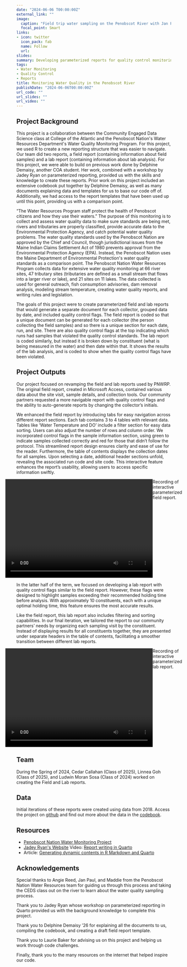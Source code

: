 ```yaml
---
date: "2024-06-06 T00:00:00Z"
external_link: ""
image:
  caption: "Field trip water sampling on the Penobscot River with Jan Paul and Angie Reed. Photo from Laurie Baker"
  focal_point: Smart
links:
- icon: twitter
  icon_pack: fab
  name: Follow
  url: 
slides: 
summary: Developing parameterized reports for quality control monitoring of water samples.
tags:
- Water Monitoring
- Quality Control
- Reports
title: Monitoring Water Quality in the Penobscot River
publishDate: "2024-06-06T00:00:00Z"
url_code: ""
url_slides: ""
url_video: ""
---
```



## Project Background
This project is a collaboration between the Community Engaged Data Science class at College of the Atlantic and the Penobscot Nation's Water Resources Department's Water Quality Monitoring Program. For this project, we used R to create a new reporting structure that was easier to navigate. Our team did two reports, a field report (containing information about field samples) and a lab report (containing information about lab analysis). For this project, we were able to build on previous work done by Delphine Demaisy, another COA student. Her work, combined with a workshop by Jadey Ryan on parameterized reporting, provided us with the skills and knowledge to create these reports. Prior work on this project included an extensive codebook put together by Delphine Demaisy, as well as many documents explaining data and templates for us to base our code off of. Additionally, we had access to the report templates that have been used up until this point, providing us with a comparison point. 

“The Water Resources Program staff protect the health of Penobscot citizens and how they use their waters.” The purpose of this monitoring is to collect and assess water quality data to make sure standards are being met, rivers and tributaries are properly classified, provide accurate data to the Environmental Protection Agency, and catch potential water quality problems. The water quality standards used by the Penobscot Nation are approved by the Chief and Council, though jurisdictional issues from the Maine Indian Claims Settlement Act of 1980 prevents approval from the Environmental Protection Agency (EPA). Instead, the Penobscot Nation uses the Maine Department of Environmental Protection's water quality standards as a comparison point. The Penobscot Nation Water Resources Program collects data for extensive water quality monitoring at 66 river sites, 47 tributary sites (tributaries are defined as a small stream that flows into a larger river or lake), and 21 sites on 11 lakes. The data collected is used for general outreach, fish consumption advisories, dam removal analysis, modeling stream temperature, creating water quality reports, and writing rules and legislation.

The goals of this project were to create parameterized field  and lab reports that would generate a separate document for each collector, grouped data by date, and included quality control flags. The field report is coded so that a unique document can be generated for each collector (the person collecting the field samples) and so there is a unique section for each date, run, and site. There are also quality control flags at the top indicating which runs had samples that violated the quality control standards. The lab report is coded similarly, but instead it is broken down by constituent (what is being measured in the water) and then date within that. It shows the results of the lab analysis, and is coded to show when the quality control flags have been violated. 


## Project Outputs


Our project focused on revamping the field and lab reports used by PNWRP. The original field report, created in Microsoft Access, contained various data about the site visit, sample details, and collection tools. Our community partners requested a more navigable report with quality control flags and the ability to auto-generate reports by changing the collector’s initials.

We enhanced the field report by introducing tabs for easy navigation across different report sections. Each tab contains 3 to 4 tables with relevant data. Tables like ‘Water Temperature and DO’ include a filter section for easy data sorting. Users can also adjust the number of rows and column order. We incorporated control flags in the sample information section, using green to indicate samples collected correctly and red for those that didn’t follow the protocol. This streamlined report design ensures clarity and ease of use for the reader. Furthermore, the table of contents displays the collection dates for all samples. Upon selecting a date, additional header sections unfold, revealing the associated run code and site code. This interactive feature enhances the report’s usability, allowing users to access specific information swiftly.


<figure style="display: flex; justify-content: center;">
    <video src="recordings/Recording 2024-05-28 201148.mp4" width="480" height="320" controls preload>
    </video>
    <figcaption> Recording of interactive parameterized field report.</figcaption>
</figure>


In the latter half of the term, we focused on developing a lab report with quality control flags similar to the field report. However, these flags were designed to highlight samples exceeding their recommended holding time before analysis. With approximately 10 constituents, each with a unique optimal holding time, this feature ensures the most accurate results.

Like the field report, this lab report also includes filtering and sorting capabilities. In our final iteration, we tailored the report to our community partners’ needs by organizing each sampling visit by the constituent. Instead of displaying results for all constituents together, they are presented under separate headers in the table of contents, facilitating a smoother transition between different lab reports.


<figure style="display: flex; justify-content: center;">
    <video src="recordings/Recording 2024-05-27 133028.mp4" width="480" height="320" controls preload>
    </video>
    <figcaption> Recording of interactive parameterized lab report.</figcaption>
</figure>






## Team

During the Spring of 2024, Cedar Callahan (Class of 2025), Linnea Goh (Class of 2025), and Ludwin Moran Sosa (Class of 2024) worked on creating the Field and Lab reports.

## Data

Initial iterations of these reports were created using data from 2018. Access the project on [github](https://github.com/LaurieLBaker/CEDS2024-Penobscot-Water) and find out more about the data in the [codebook](https://github.com/LaurieLBaker/CEDS2024-Penobscot-Water/tree/main/data).

## Resources

- [Penobscot Nation Water Monitoring Project](https://www.penobscotnation.org/departments/department-of-natural-resources/water-n%c9%99pi-resources/)
- [Jadey Ryan's Website](https://jadeyryan.com/)
Video: [Report writing in Quarto](https://youtu.be/Sf__ERCSgIA?si=9MUir2rQ41zEwha9)
- Article: [Generating dynamic contents in R Markdown and Quarto](https://www.qiushiyan.dev/posts/dynamic-rmd-quarto/)

## Acknowledgements

Special thanks to Angie Reed, Jan Paul, and Maddie from the Penobscot Nation Water Resources team for guiding us through this process and taking the CEDS class out on the river to learn about the water quality sampling process. 

Thank you to Jadey Ryan whose workshop on parameterized reporting in Quarto provided us with the background knowledge to complete this project.

Thank you to Delphine Demaisy ’26 for explaining all the documents to us, compiling the codebook, and creating a draft field report template.

Thank you to Laurie Baker for advising us on this project and helping us work through code challenges.

Finally, thank you to the many resources on the internet that helped inspire our code.
